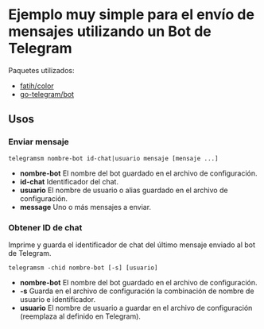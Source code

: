 # Ejemplo muy simple para el envío de mensajes utilizando un Bot de Telegram

Paquetes utilizados:

- [fatih/color](https://github.com/fatih/color)
- [go-telegram/bot](https://github.com/go-telegram/bot)

## Usos

### Enviar mensaje

```console
telegramsm nombre-bot id-chat|usuario mensaje [mensaje ...]
```

- **nombre-bot** El nombre del bot guardado en el archivo de configuración.
- **id-chat** Identificador del chat.
- **usuario** El nombre de usuario o alias guardado en el archivo de configuración.
- **message** Uno o más mensajes a enviar.

### Obtener ID de chat

Imprime y guarda el identificador de chat del último mensaje enviado al bot de
Telegram.

```console
telegramsm -chid nombre-bot [-s] [usuario]
```

- **nombre-bot** El nombre del bot guardado en el archivo de configuración.
- **-s** Guarda en el archivo de configuración la combinación de nombre de usuario e identificador.
- **usuario** El nombre de usuario a guardar en el archivo de configuración (reemplaza al definido en Telegram).
